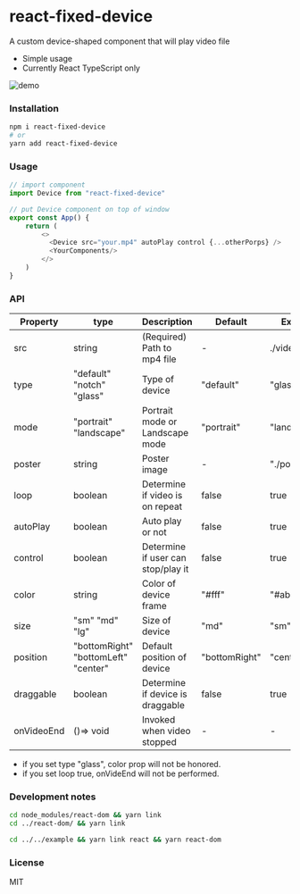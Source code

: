 # react-fixed-device

A custom device-shaped component that will play video file

- Simple usage
- Currently React TypeScript only

![demo](img/rfd_demo.gif)

### Installation

```bash
npm i react-fixed-device
# or
yarn add react-fixed-device

```

### Usage

```JavaScript
// import component
import Device from "react-fixed-device"

// put Device component on top of window
export const App() {
    return (
        <>
          <Device src="your.mp4" autoPlay control {...otherPorps} />
          <YourComponents/>
        </>
    )
}
```

### API

| Property   | type                                | Description                        | Default       | Example        |
| ---------- | ----------------------------------- | ---------------------------------- | ------------- | -------------- |
| src        | string                              | (Required) Path to mp4 file        | -             | ./video.mp4    |
| type       | "default" "notch" "glass"           | Type of device                     | "default"     | "glass"        |
| mode       | "portrait" "landscape"              | Portrait mode or Landscape mode    | "portrait"    | "landscape"    |
| poster     | string                              | Poster image                       | -             | "./poster.png" |
| loop       | boolean                             | Determine if video is on repeat    | false         | true           |
| autoPlay   | boolean                             | Auto play or not                   | false         | true           |
| control    | boolean                             | Determine if user can stop/play it | false         | true           |
| color      | string                              | Color of device frame              | "#fff"        | "#ababab"      |
| size       | "sm" "md" "lg"                      | Size of device                     | "md"          | "sm"           |
| position   | "bottomRight" "bottomLeft" "center" | Default position of device         | "bottomRight" | "center"       |
| draggable  | boolean                             | Determine if device is draggable   | false         | true           |
| onVideoEnd | ()=> void                           | Invoked when video stopped         | -             | -              |

- if you set type "glass", color prop will not be honored.
- if you set loop true, onVideEnd will not be performed.

### Development notes

```bash
cd node_modules/react-dom && yarn link
cd ../react-dom/ && yarn link

cd ../../example && yarn link react && yarn react-dom
```

### License

MIT
